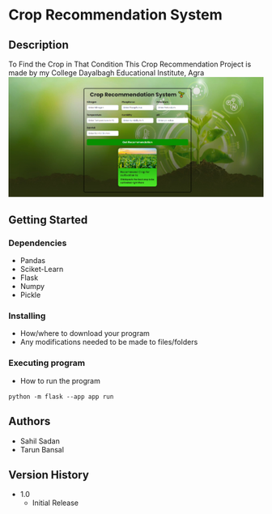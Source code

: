 # Crop Recommendation System

## Description

To Find the Crop in That Condition
This Crop Recommendation Project is made by my College Dayalbagh Educational Institute, Agra
![ScreenShot](./ss.png)

## Getting Started

### Dependencies

* Pandas
* Sciket-Learn
* Flask
* Numpy
* Pickle

### Installing

* How/where to download your program
* Any modifications needed to be made to files/folders

### Executing program

* How to run the program
```
python -m flask --app app run
```

## Authors
- Sahil Sadan
- Tarun Bansal

## Version History
* 1.0
    * Initial Release